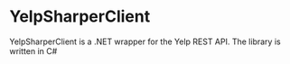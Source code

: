 # YelpSharperClient
YelpSharperClient is a .NET wrapper for the Yelp REST API. The library is written in C#
